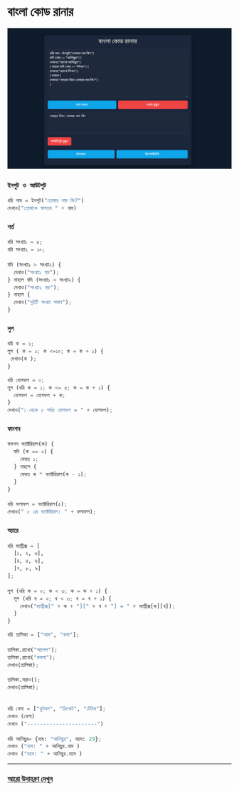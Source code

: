 # বাংলা কোড রানার
<img src="bncoderun.PNG" > 

### ```ইনপুট ও আউটপুট``` 
```py
ধরি নাম = ইনপুট("তোমার নাম কি?") 
দেখাও("তোমাকে স্বাগতম " + নাম)
```
### ```শর্ত```
```py
ধরি সংখ্যা১ = ৫;
ধরি সংখ্যা২ = ১০;

যদি (সংখ্যা১ > সংখ্যা২) {
  দেখাও("সংখ্যা১ বড়");
} নাহলে যদি (সংখ্যা১ < সংখ্যা২) {
  দেখাও("সংখ্যা২ বড়");
} নাহলে {
  দেখাও("দুইটি সংখ্যা সমান");
}
```
### ```লুপ```
```py
ধরি ক = ১;
লুপ ( ক = ১; ক <=১০; ক = ক + ১) {
 দেখাও(ক );
}
```
```py
ধরি যোগফল = ০;
লুপ (ধরি ক = ১; ক <= ৫; ক = ক + ১) {
  যোগফল = যোগফল + ক;
}
দেখাও("১ থেকে ৫ পর্যন্ত যোগফল = " + যোগফল);

```
### ```ফাংশন```
```py
ফাংশন ফ্যাক্টরিয়াল(ক) {
  যদি (ক == ০) {
    ফেরত ১;
  } নাহলে {
    ফেরত ক * ফ্যাক্টরিয়াল(ক - ১);
  }
}

ধরি ফলাফল = ফ্যাক্টরিয়াল(৫);
দেখাও(" ৫ এর ফ্যাক্টরিয়াল: " + ফলাফল);
```
### ```অ্যারে```
```py
ধরি ম্যাট্রিক্স = [
  [১, ২, ৩],
  [৪, ৫, ৬],
  [৭, ৮, ৯]
];

লুপ (ধরি ক = ০; ক < ৩; ক = ক + ১) {
  লুপ (ধরি খ = ০; খ < ৩; খ = খ + ১) {
    দেখাও("ম্যাট্রিক্স[" + ক + "][" + খ + "] = " + ম্যাট্রিক্স[ক][খ]);
  }
}
```
```py
ধরি তালিকা = ["আম", "কলা"];

তালিকা.রাখো("আপেল");
তালিকা.রাখো("কমলা");
দেখাও(তালিকা);

তালিকা.সরাও();
দেখাও(তালিকা);
```
```py

ধরি খেলা = ["ফুটবল", "ক্রিকেট", "টেনিস"];
দেখাও (খেলা)
দেখাও ("----------------------")

ধরি আনিছুর= {নাম: "আনিছুর", বয়স: 29};
দেখাও ("নাম: " + আনিছুর.নাম )
দেখাও ("বয়স: " + আনিছুর.বয়স )
```
---
### [আরো উদাহরণ দেখুন](/examples)
